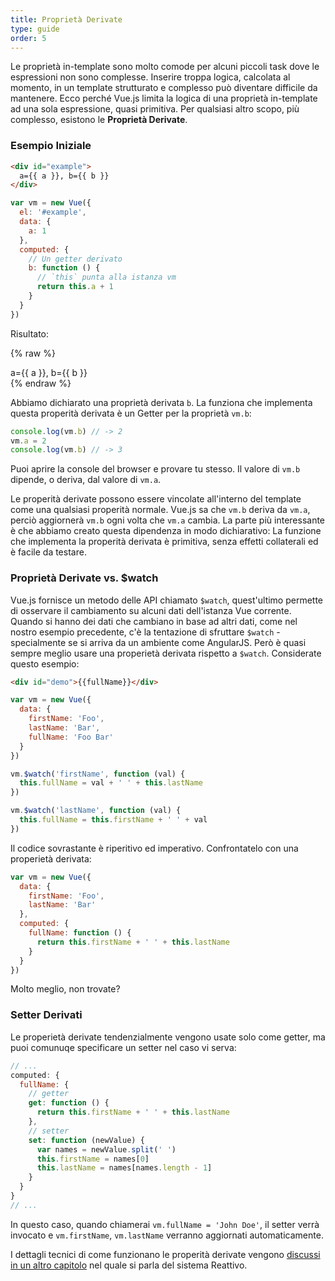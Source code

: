 ```yaml
---
title: Proprietà Derivate
type: guide
order: 5
---
```


Le proprietà in-template sono molto comode per alcuni piccoli task dove le espressioni non sono complesse. Inserire troppa logica, calcolata al momento, in un template strutturato e complesso può diventare difficile da mantenere. Ecco perché Vue.js limita la logica di una proprietà in-template ad una sola espressione, quasi primitiva. Per qualsiasi altro scopo, più complesso, esistono le **Proprietà Derivate**.

### Esempio Iniziale

``` html
<div id="example">
  a={{ a }}, b={{ b }}
</div>
```

``` js
var vm = new Vue({
  el: '#example',
  data: {
    a: 1
  },
  computed: {
    // Un getter derivato
    b: function () {
      // `this` punta alla istanza vm
      return this.a + 1
    }
  }
})
```

Risultato:

{% raw %}
<div id="example" class="demo">
  a={{ a }}, b={{ b }}
</div>
<script>
var vm = new Vue({
  el: '#example',
  data: {
    a: 1
  },
  computed: {
    b: function () {
      return this.a + 1
    }
  }
})
</script>
{% endraw %}

Abbiamo dichiarato una proprietà derivata `b`. La funziona che implementa questa properità derivata è un Getter per la proprietà `vm.b`:

``` js
console.log(vm.b) // -> 2
vm.a = 2
console.log(vm.b) // -> 3
```

Puoi aprire la console del browser e provare tu stesso. Il valore di `vm.b` dipende, o deriva, dal valore di `vm.a`.

Le properità derivate possono essere vincolate all'interno del template come una qualsiasi properità normale. Vue.js sa che `vm.b` deriva da `vm.a`, perciò aggiornerà `vm.b` ogni volta che `vm.a` cambia. La parte più interessante è che abbiamo creato questa dipendenza in modo dichiarativo: La funzione che implementa la properità derivata è primitiva, senza effetti collaterali ed è facile da testare.

### Proprietà Derivate vs. $watch

Vue.js fornisce un metodo delle API chiamato `$watch`, quest'ultimo permette di osservare il cambiamento su alcuni dati dell'istanza Vue corrente. Quando si hanno dei dati che cambiano in base ad altri dati, come nel nostro esempio precedente, c'è la tentazione di sfruttare `$watch` - specialmente se si arriva da un ambiente come AngularJS. Però è quasi sempre meglio usare una properietà derivata rispetto a `$watch`. Considerate questo esempio:

``` html
<div id="demo">{{fullName}}</div>
```

``` js
var vm = new Vue({
  data: {
    firstName: 'Foo',
    lastName: 'Bar',
    fullName: 'Foo Bar'
  }
})

vm.$watch('firstName', function (val) {
  this.fullName = val + ' ' + this.lastName
})

vm.$watch('lastName', function (val) {
  this.fullName = this.firstName + ' ' + val
})
```

Il codice sovrastante è riperitivo ed imperativo. Confrontatelo con una properietà derivata:

``` js
var vm = new Vue({
  data: {
    firstName: 'Foo',
    lastName: 'Bar'
  },
  computed: {
    fullName: function () {
      return this.firstName + ' ' + this.lastName
    }
  }
})
```

Molto meglio, non trovate?

### Setter Derivati

Le properietà derivate tendenzialmente vengono usate solo come getter, ma puoi comunuqe specificare un setter nel caso vi serva:

``` js
// ...
computed: {
  fullName: {
    // getter
    get: function () {
      return this.firstName + ' ' + this.lastName
    },
    // setter
    set: function (newValue) {
      var names = newValue.split(' ')
      this.firstName = names[0]
      this.lastName = names[names.length - 1]
    }
  }
}
// ...
```

In questo caso, quando chiamerai `vm.fullName = 'John Doe'`, il setter verrà invocato e `vm.firstName`, `vm.lastName` verranno aggiornati automaticamente.

I dettagli tecnici di come funzionano le properità derivate vengono [discussi in un altro capitolo](reactivity.html#Inside_Computed_Properties) nel quale si parla del sistema Reattivo.
